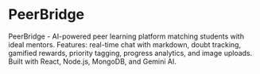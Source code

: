 # PeerBridge
PeerBridge - AI-powered peer learning platform matching students with ideal mentors. Features: real-time chat with markdown, doubt tracking, gamified rewards, priority tagging, progress analytics, and image uploads. Built with React, Node.js, MongoDB, and Gemini AI.
